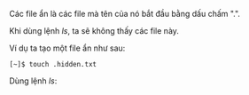 Các file ẩn là các file mà tên của nó bắt đầu bằng dấu chấm ".".

Khi dùng lệnh _ls_, ta sẽ không thấy các file này.

Ví dụ ta tạo một file ẩn như sau:

```
[~]$ touch .hidden.txt
```

Dùng lệnh _ls_:

